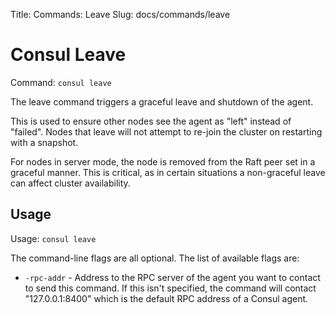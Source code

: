 Title: Commands: Leave
Slug: docs/commands/leave


# Consul Leave

Command: `consul leave`

The leave command triggers a graceful leave and shutdown of the agent.

This is used to ensure other nodes see the agent as "left" instead of
"failed". Nodes that leave will not attempt to re-join the cluster
on restarting with a snapshot.

For nodes in server mode, the node is removed from the Raft peer set
in a graceful manner. This is critical, as in certain situations a
non-graceful leave can affect cluster availability.

## Usage

Usage: `consul leave`

The command-line flags are all optional. The list of available flags are:

* `-rpc-addr` - Address to the RPC server of the agent you want to contact
  to send this command. If this isn't specified, the command will contact
  "127.0.0.1:8400" which is the default RPC address of a Consul agent.

